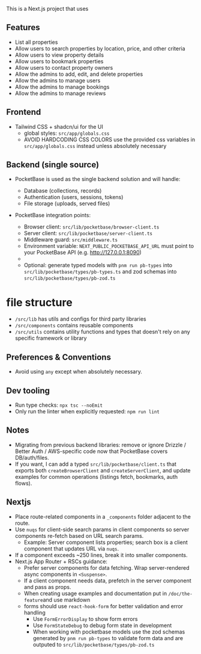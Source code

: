 This is a Next.js project that uses

## Features
- List all properties
- Allow users to search properties by location, price, and other criteria
- Allow users to view property details
- Allow users to bookmark properties
- Allow users to contact property owners
- Allow the admins to add, edit, and delete properties
- Allow the admins to manage users
- Allow the admins to manage bookings
- Allow the admins to manage reviews

## Frontend
- Tailwind CSS + shadcn/ui for the UI
  - global styles: `src/app/globals.css`
  - AVOID HARDCODING CSS COLORS use the provided css variables in `src/app/globals.css` instead unless absolutely necessary

## Backend (single source)
- PocketBase is used as the single backend solution and will handle:
  - Database (collections, records)
  - Authentication (users, sessions, tokens)
  - File storage (uploads, served files)

- PocketBase integration points:
  - Browser client: `src/lib/pocketbase/browser-client.ts`
  - Server client: `src/lib/pocketbase/server-client.ts`
  - Middleware guard: `src/middleware.ts`
  - Environment variable: `NEXT_PUBLIC_POCKETBASE_API_URL` must point to your PocketBase API (e.g. http://127.0.0.1:8090)
  - 
  - Optional: generate typed models with `pnm run pb-types` into `src/lib/pocketbase/types/pb-types.ts` and zod schemas into `src/lib/pocketbase/types/pb-zod.ts`

# file structure
- `/src/lib` has utils and configs for third party libraries
- `/src/components` contains reusable components
- `/src/utils` contains utility functions and types that doesn't rely on any specific framework or library



## Preferences & Conventions
- Avoid using `any` except when absolutely necessary.


## Dev tooling
- Run type checks: `npx tsc --noEmit`
- Only run the linter when explicitly requested: `npm run lint`

## Notes
- Migrating from previous backend libraries: remove or ignore Drizzle / Better Auth / AWS-specific code now that PocketBase covers DB/auth/files.
- If you want, I can add a typed `src/lib/pocketbase/client.ts` that exports both `createBrowserClient` and `createServerClient`, and update examples for common operations (listings fetch, bookmarks, auth flows).


## Nextjs

- Place route-related components in a `_components` folder adjacent to the route.
- Use `nuqs` for client-side search params in client components so server components re-fetch based on URL search params.
  - Example: Server component lists properties; search box is a client component that updates URL via `nuqs`.
- If a component exceeds ~250 lines, break it into smaller components.
- Next.js App Router + RSCs guidance:
  - Prefer server components for data fetching. Wrap server-rendered async components in `<Suspense>`.
  - If a client component needs data, prefetch in the server component and pass as props.
  - When creating usage examples and documentation put in `/doc/the-feature`and use markdown
  - forms should use `react-hook-form` for better validation and error handling
    - Use `FormErrorDisplay` to show form errors
    - Use `FormStateDebug` to debug form state in development
    - When working with pocketbase models use the zod schemas generated by `pnm run pb-types` to validate form data and are outputed to `src/lib/pocketbase/types/pb-zod.ts`
